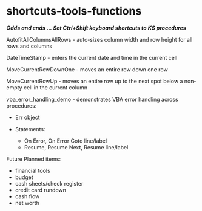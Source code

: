 # shortcuts-tools-functions

**_Odds and ends ... Set Ctrl+Shift keyboard shortcuts to KS procedures_**

AutofitAllColumnsAllRows - auto-sizes column width and row height for all rows and columns

DateTimeStamp - enters the current date and time in the current cell

MoveCurrentRowDownOne - moves an entire row down one row

MoveCurrentRowUp - moves an entire row up to the next spot below a non-empty cell in the current column

vba_error_handling_demo - demonstrates VBA error handling across procedures:

* Err object

* Statements:
  * On Error, On Error Goto line/label
  * Resume, Resume Next, Resume line/label


Future Planned items:
* financial tools
* budget
* cash sheets/check register
* credit card rundown
* cash flow
* net worth